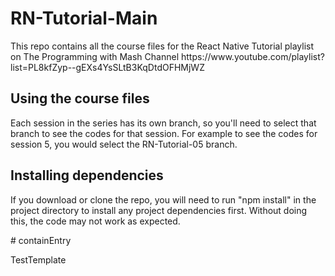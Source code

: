 # RN-Tutorial-Main

<p>
  This repo contains all the course files for the React Native Tutorial playlist on The Programming with Mash Channel
https://www.youtube.com/playlist?list=PL8kfZyp--gEXs4YsSLtB3KqDtdOFHMjWZ
</p>
<h2>Using the course files</h2>
<p>
Each session in the series has its own branch, so you'll need to select that branch to see the codes for that session. For example to see the codes for session 5, you would select the RN-Tutorial-05 branch.
</p>
<h2>Installing dependencies</h2>
<p>
If you download or clone the repo, you will need to run "npm install" in the project directory to install any project dependencies first. Without doing this, the code may not work as expected.
</p>
# containEntry

<p>
TestTemplate
</p>

